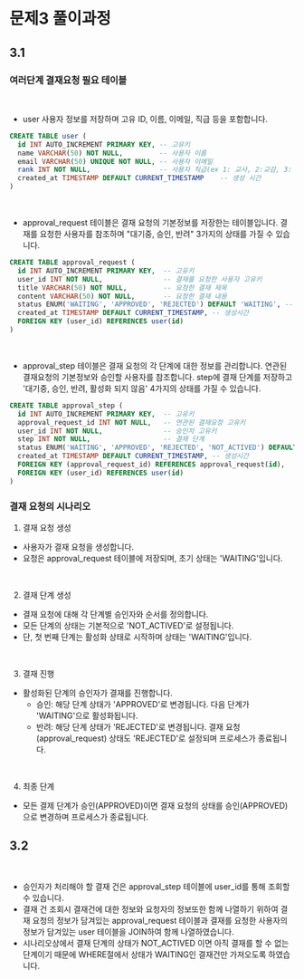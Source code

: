 # 문제3 풀이과정

## 3.1

### 여러단계 결재요청 필요 테이블

<br>

- user 사용자 정보를 저장하며 고유 ID, 이름, 이메일, 직급 등을 포함합니다.

```sql
CREATE TABLE user (
  id INT AUTO_INCREMENT PRIMARY KEY, -- 고유키
  name VARCHAR(50) NOT NULL,         -- 사용자 이름
  email VARCHAR(50) UNIQUE NOT NULL, -- 사용자 이메일
  rank INT NOT NULL,                 -- 사용자 직급(ex 1: 교사, 2:교감, 3: 교장)
  created_at TIMESTAMP DEFAULT CURRENT_TIMESTAMP    -- 생성 시간
)
```

<br>

- approval_request 테이블은 결재 요청의 기본정보를 저장한는 테이블입니다.
  결재를 요청한 사용자를 참조하며 "대기중, 승인, 반려" 3가지의 상태를 가질 수 있습니다.

```sql
CREATE TABLE approval_request (
  id INT AUTO_INCREMENT PRIMARY KEY,  -- 고유키
  user_id INT NOT NULL,               -- 결재를 요청한 사용자 고유키
  title VARCHAR(50) NOT NULL,         -- 요청한 결재 제목
  content VARCHAR(50) NOT NULL,       -- 요청한 결재 내용
  status ENUM('WAITING', 'APPROVED', 'REJECTED') DEFAULT 'WAITING', -- 요청 상태
  created_at TIMESTAMP DEFAULT CURRENT_TIMESTAMP, -- 생성시간
  FOREIGN KEY (user_id) REFERENCES user(id)
)
```

<br>

- approval_step 테이블은 결재 요청의 각 단계에 대한 정보를 관리합니다.
  연관된 결재요청의 기본정보와 승인할 사용자를 참조합니다. step에 결재 단계를 저장하고 '대기중, 승인, 반려, 활성화 되지 않음' 4가지의 상태를 가질 수 있습니다.

```sql
CREATE TABLE approval_step (
  id INT AUTO_INCREMENT PRIMARY KEY,  -- 고유키
  approval_request_id INT NOT NULL,   -- 연관된 결재요청 고유키
  user_id INT NOT NULL,               -- 승인자 고유키
  step INT NOT NULL,                  -- 결재 단계
  status ENUM('WAITING', 'APPROVED', 'REJECTED', 'NOT_ACTIVED') DEFAULT 'NOT_ACTIVED',  -- 결재 상태
  created_at TIMESTAMP DEFAULT CURRENT_TIMESTAMP, -- 생성시간
  FOREIGN KEY (approval_request_id) REFERENCES approval_request(id),
  FOREIGN KEY (user_id) REFERENCES user(id)
)
```

### 결재 요청의 시나리오

1. 결재 요청 생성

  - 사용자가 결재 요청을 생성합니다.
  - 요청은 approval_request 테이블에 저장되며, 초기 상태는 'WAITING'입니다.

<br>

2. 결재 단계 생성

  - 결재 요청에 대해 각 단계별 승인자와 순서를 정의합니다.
  - 모든 단계의 상태는 기본적으로 'NOT_ACTIVED'로 설정됩니다.
  - 단, 첫 번째 단계는 활성화 상태로 시작하며 상태는 'WAITING'입니다.

<br>

3. 결재 진행

  - 활성화된 단계의 승인자가 결재를 진행합니다.
    - 승인: 해당 단계 상태가 'APPROVED'로 변경됩니다. 다음 단계가 'WAITING'으로 활성화됩니다.
    - 반려: 해당 단계 상태가 'REJECTED'로 변경됩니다. 결재 요청(approval_request) 상태도 'REJECTED'로 설정되며 프로세스가 종료됩니다.

<br>

4. 최종 단계

  - 모든 결제 단계가 승인(APPROVED)이면 결재 요청의 상태를 승인(APPROVED)으로 변경하며 프로세스가 종료됩니다.

## 3.2

<br>

- 승인자가 처리해야 할 결재 건은 approval_step 테이블에 user_id를 통해 조회할 수 있습니다.
- 결재 건 조회시 결재건에 대한 정보와 요청자의 정보또한 함께 나열하기 위하여 결재 요청의 정보가 담겨있는 approval_request 테이블과 결재를 요청한 사용자의 정보가 담겨있는 user 테이블을 JOIN하여 함께 나열하였습니다. 
- 시나리오상에서 결재 단계의 상태가 NOT_ACTIVED 이면 아직 결재를 할 수 없는 단계이기 때문에 WHERE절에서 상태가 WAITING인 결재건만 가져오도록 하였습니다.